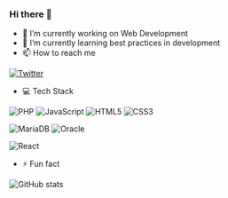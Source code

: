 ### Hi there 👋 

- 🔭 I’m currently working on Web Development
- 🌱 I’m currently learning best practices in development
- 📫 How to reach me

[![Twitter](https://img.shields.io/badge/Twitter-%231DA1F2.svg?style=for-the-badge&logo=Twitter&logoColor=white)](https://twitter.com/BodasJavier)

- 💻 Tech Stack

![PHP](https://img.shields.io/badge/php-%23777BB4.svg?style=for-the-badge&logo=php&logoColor=white)
![JavaScript](https://img.shields.io/badge/javascript-%23323330.svg?style=for-the-badge&logo=javascript&logoColor=%23F7DF1E)
![HTML5](https://img.shields.io/badge/html5-%23E34F26.svg?style=for-the-badge&logo=html5&logoColor=white)
![CSS3](https://img.shields.io/badge/css3-%231572B6.svg?style=for-the-badge&logo=css3&logoColor=white)

![MariaDB](https://img.shields.io/badge/MariaDB-003545?style=for-the-badge&logo=mariadb&logoColor=white)
![Oracle](https://img.shields.io/badge/Oracle-F80000?style=for-the-badge&logo=oracle&logoColor=white)

![React](https://img.shields.io/badge/react-%2320232a.svg?style=for-the-badge&logo=react&logoColor=%2361DAFB)

- ⚡ Fun fact

![GitHub stats](https://github-readme-stats.vercel.app/api?username=javibodas&show_icons=true&theme=gruvbox&hide=issues)
